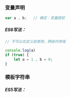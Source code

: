 ### 变量声明

```js
var a , b;   // 确定：变量提前
```

##### ES6写法：

```js
// 不可以在定义前使用，跨级作用域 

console.log(a)   
if (true) {
    let a = 1 , b = 0; 
}
```

### 

### 模板字符串

##### ES5写法：



